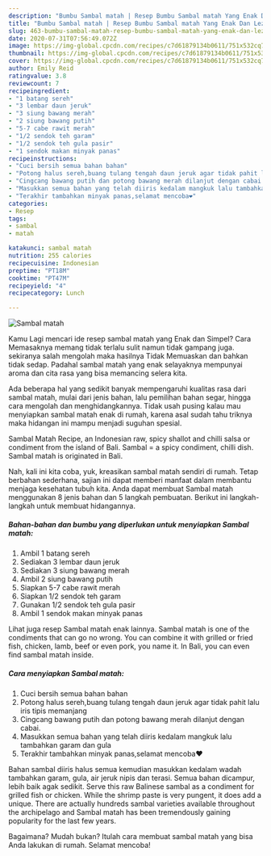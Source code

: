 ```yaml
---
description: "Bumbu Sambal matah | Resep Bumbu Sambal matah Yang Enak Dan Lezat"
title: "Bumbu Sambal matah | Resep Bumbu Sambal matah Yang Enak Dan Lezat"
slug: 463-bumbu-sambal-matah-resep-bumbu-sambal-matah-yang-enak-dan-lezat
date: 2020-07-31T07:56:49.072Z
image: https://img-global.cpcdn.com/recipes/c7d61879134b0611/751x532cq70/sambal-matah-foto-resep-utama.jpg
thumbnail: https://img-global.cpcdn.com/recipes/c7d61879134b0611/751x532cq70/sambal-matah-foto-resep-utama.jpg
cover: https://img-global.cpcdn.com/recipes/c7d61879134b0611/751x532cq70/sambal-matah-foto-resep-utama.jpg
author: Emily Reid
ratingvalue: 3.8
reviewcount: 7
recipeingredient:
- "1 batang sereh"
- "3 lembar daun jeruk"
- "3 siung bawang merah"
- "2 siung bawang putih"
- "5-7 cabe rawit merah"
- "1/2 sendok teh garam"
- "1/2 sendok teh gula pasir"
- "1 sendok makan minyak panas"
recipeinstructions:
- "Cuci bersih semua bahan bahan"
- "Potong halus sereh,buang tulang tengah daun jeruk agar tidak pahit lalu iris tipis memanjang"
- "Cingcang bawang putih dan potong bawang merah dilanjut dengan cabai."
- "Masukkan semua bahan yang telah diiris kedalam mangkuk lalu tambahkan garam dan gula"
- "Terakhir tambahkan minyak panas,selamat mencoba❤"
categories:
- Resep
tags:
- sambal
- matah

katakunci: sambal matah 
nutrition: 255 calories
recipecuisine: Indonesian
preptime: "PT18M"
cooktime: "PT47M"
recipeyield: "4"
recipecategory: Lunch

---
```



![Sambal matah](https://img-global.cpcdn.com/recipes/c7d61879134b0611/751x532cq70/sambal-matah-foto-resep-utama.jpg)

Kamu Lagi mencari ide resep sambal matah yang Enak dan Simpel? Cara Memasaknya memang tidak terlalu sulit namun tidak gampang juga. sekiranya salah mengolah maka hasilnya Tidak Memuaskan dan bahkan tidak sedap. Padahal sambal matah yang enak selayaknya mempunyai aroma dan cita rasa yang bisa memancing selera kita.

Ada beberapa hal yang sedikit banyak mempengaruhi kualitas rasa dari sambal matah, mulai dari jenis bahan, lalu pemilihan bahan segar, hingga cara mengolah dan menghidangkannya. Tidak usah pusing kalau mau menyiapkan sambal matah enak di rumah, karena asal sudah tahu triknya maka hidangan ini mampu menjadi suguhan spesial.

Sambal Matah Recipe, an Indonesian raw, spicy shallot and chilli salsa or condiment from the island of Bali. Sambal = a spicy condiment, chilli dish. Sambal matah is originated in Bali.


Nah, kali ini kita coba, yuk, kreasikan sambal matah sendiri di rumah. Tetap berbahan sederhana, sajian ini dapat memberi manfaat dalam membantu menjaga kesehatan tubuh kita. Anda dapat membuat Sambal matah menggunakan 8 jenis bahan dan 5 langkah pembuatan. Berikut ini langkah-langkah untuk membuat hidangannya.

<!--inarticleads1-->

##### Bahan-bahan dan bumbu yang diperlukan untuk menyiapkan Sambal matah:

1. Ambil 1 batang sereh
1. Sediakan 3 lembar daun jeruk
1. Sediakan 3 siung bawang merah
1. Ambil 2 siung bawang putih
1. Siapkan 5-7 cabe rawit merah
1. Siapkan 1/2 sendok teh garam
1. Gunakan 1/2 sendok teh gula pasir
1. Ambil 1 sendok makan minyak panas


Lihat juga resep Sambal matah enak lainnya. Sambal matah is one of the condiments that can go no wrong. You can combine it with grilled or fried fish, chicken, lamb, beef or even pork, you name it. In Bali, you can even find sambal matah inside. 

<!--inarticleads2-->

##### Cara menyiapkan Sambal matah:

1. Cuci bersih semua bahan bahan
1. Potong halus sereh,buang tulang tengah daun jeruk agar tidak pahit lalu iris tipis memanjang
1. Cingcang bawang putih dan potong bawang merah dilanjut dengan cabai.
1. Masukkan semua bahan yang telah diiris kedalam mangkuk lalu tambahkan garam dan gula
1. Terakhir tambahkan minyak panas,selamat mencoba❤


Bahan sambal diiris halus semua kemudian masukkan kedalam wadah tambahkan garam, gula, air jeruk nipis dan terasi. Semua bahan dicampur, lebih baik agak sedikit. Serve this raw Balinese sambal as a condiment for grilled fish or chicken. While the shrimp paste is very pungent, it does add a unique. There are actually hundreds sambal varieties available throughout the archipelago and Sambal matah has been tremendously gaining popularity for the last few years. 

Bagaimana? Mudah bukan? Itulah cara membuat sambal matah yang bisa Anda lakukan di rumah. Selamat mencoba!

